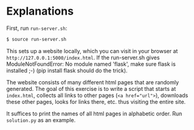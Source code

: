 # Explanations

First, run `run-server.sh`:

```bash
$ source run-server.sh
```

This sets up a website locally, which you can visit
in your browser at `http://127.0.0.1:5000/index.html`.
If the run-server.sh gives ModuleNotFoundError: No module named 'flask',
make sure flask is installed ;-) (pip install flask should do the trick).

The website consists of many different html pages
that are randomly generated. The goal of this exercise
is to write a script that starts at `index.html`,
collects all links to other pages (`<a href="url">`),
downloads these other pages, looks for links there, etc.
thus visiting the entire site.

It suffices to print the names of all html pages
in alphabetic order. Run `solution.py` as an example.
